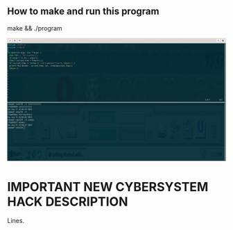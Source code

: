 ## How to make and run this program

make && ./program

![t](t.png)

# IMPORTANT NEW CYBERSYSTEM HACK DESCRIPTION

Lines.

